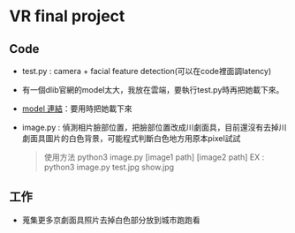 # VR final project
## Code
- test.py : camera + facial feature detection(可以在code裡面調latency)
- 有一個dlib官網的model太大，我放在雲端，要執行test.py時再把她載下來。
- [model 連結](https://www.dropbox.com/s/mkwdt53c6krn8vw/shape_predictor_68_face_landmarks.dat?dl=1)：要用時把她載下來

- image.py : 偵測相片臉部位置，把臉部位置改成川劇面具，目前還沒有去掉川劇面具圖片的白色背景，可能程式判斷白色地方用原本pixel試試
    >使用方法
    > python3 image.py [image1 path] [image2 path]
    > EX : python3 image.py test.jpg show.jpg

## 工作
- 蒐集更多京劇面具照片去掉白色部分放到城市跑跑看